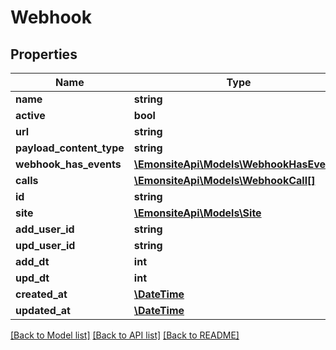 # Webhook

## Properties
Name | Type | Description | Notes
------------ | ------------- | ------------- | -------------
**name** | **string** |  | [optional] 
**active** | **bool** |  | [optional] 
**url** | **string** |  | [optional] 
**payload_content_type** | **string** |  | [optional] 
**webhook_has_events** | [**\EmonsiteApi\Models\WebhookHasEvent[]**](WebhookHasEvent.md) |  | [optional] 
**calls** | [**\EmonsiteApi\Models\WebhookCall[]**](WebhookCall.md) |  | [optional] 
**id** | **string** |  | [optional] 
**site** | [**\EmonsiteApi\Models\Site**](Site.md) |  | [optional] 
**add_user_id** | **string** |  | [optional] 
**upd_user_id** | **string** |  | [optional] 
**add_dt** | **int** |  | [optional] 
**upd_dt** | **int** |  | [optional] 
**created_at** | [**\DateTime**](\DateTime.md) |  | [optional] 
**updated_at** | [**\DateTime**](\DateTime.md) |  | [optional] 

[[Back to Model list]](../../README.md#documentation-for-models) [[Back to API list]](../../README.md#documentation-for-api-endpoints) [[Back to README]](../../README.md)

